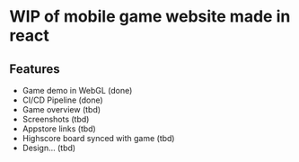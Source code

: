# WIP of mobile game website made in react
## Features

- Game demo in WebGL (done)
- CI/CD Pipeline (done)
- Game overview (tbd)
- Screenshots (tbd)
- Appstore links (tbd)
- Highscore board synced with game (tbd)
- Design... (tbd)


